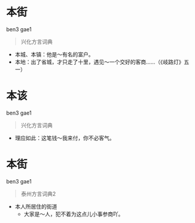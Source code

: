# 本街
ben3 gae1
> 兴化方言词典
- 本城、本镇：他是～有名的富户。
- 本地：出了省城，才只走了十里，遇见～一个交好的客商……（《岐路灯》五一）

# 本该
ben3 gae1
> 兴化方言词典
- 理应如此：这笔钱～我来付，你不必客气。


# 本街
ben3 gae1
> 泰州方言词典2
- 本人所居住的街道
  - 大家是～人，犯不着为这点儿小事参商吖。